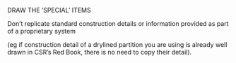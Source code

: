 DRAW THE ‘SPECIAL’ ITEMS

Don’t replicate standard construction details or information provided as part of a proprietary system

(eg if construction detail of a drylined partition you are using is already well drawn in CSR’s Red Book, there is no need to copy their detail).